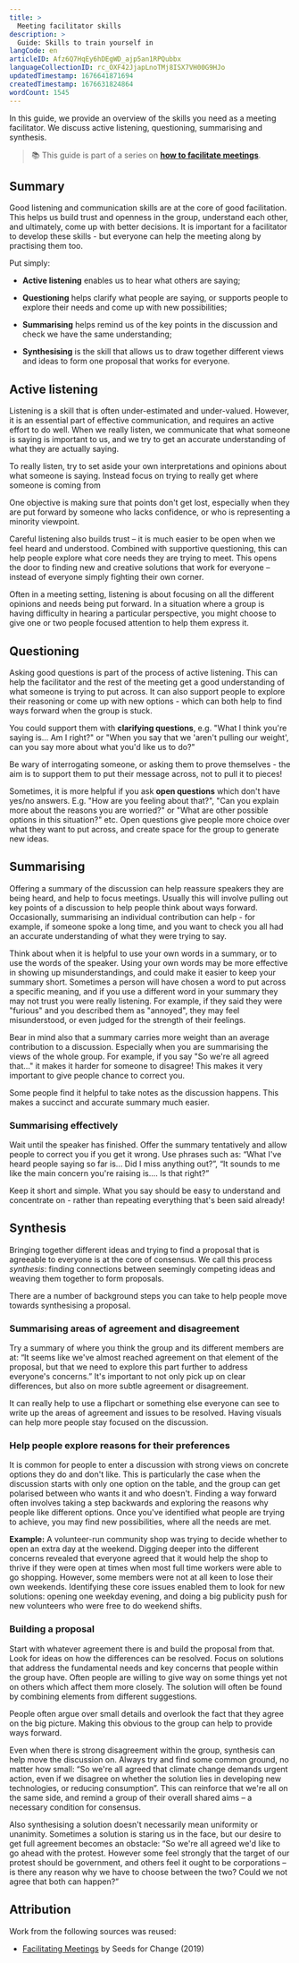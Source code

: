 ```yaml
---
title: >
  Meeting facilitator skills
description: >
  Guide: Skills to train yourself in
langCode: en
articleID: Afz6Q7HqEy6hDEgWD_ajp5an1RPQubbx
languageCollectionID: rc_OXF42JjapLnoTMj8ISX7VH00G9HJo
updatedTimestamp: 1676641871694
createdTimestamp: 1676631824864
wordCount: 1545
---
```


In this guide, we provide an overview of the skills you need as a meeting facilitator. We discuss active listening, questioning, summarising and synthesis.

> 📚 This guide is part of a series on [**how to facilitate meetings**](/organising/facilitating).

## Summary

Good listening and communication skills are at the core of good facilitation. This helps us build trust and openness in the group, understand each other, and ultimately, come up with better decisions. It is important for a facilitator to develop these skills - but everyone can help the meeting along by practising them too.

Put simply:

-   **Active listening** enables us to hear what others are saying;
    
-   **Questioning** helps clarify what people are saying, or supports people to explore their needs and come up with new possibilities;
    
-   **Summarising** helps remind us of the key points in the discussion and check we have the same understanding;
    
-   **Synthesising** is the skill that allows us to draw together different views and ideas to form one proposal that works for everyone.
    

## **Active listening**

Listening is a skill that is often under-estimated and under-valued. However, it is an essential part of effective communication, and requires an active effort to do well. When we really listen, we communicate that what someone is saying is important to us, and we try to get an accurate understanding of what they are actually saying.

To really listen, try to set aside your own interpretations and opinions about what someone is saying. Instead focus on trying to really get where someone is coming from

One objective is making sure that points don't get lost, especially when they are put forward by someone who lacks confidence, or who is representing a minority viewpoint.

Careful listening also builds trust – it is much easier to be open when we feel heard and understood. Combined with supportive questioning, this can help people explore what core needs they are trying to meet. This opens the door to finding new and creative solutions that work for everyone – instead of everyone simply fighting their own corner.

Often in a meeting setting, listening is about focusing on all the different opinions and needs being put forward. In a situation where a group is having difficulty in hearing a particular perspective, you might choose to give one or two people focused attention to help them express it.

## **Questioning**

Asking good questions is part of the process of active listening. This can help the facilitator and the rest of the meeting get a good understanding of what someone is trying to put across. It can also support people to explore their reasoning or come up with new options - which can both help to find ways forward when the group is stuck.

You could support them with **clarifying questions**, e.g. "What I think you're saying is... Am I right?" or "When you say that we 'aren't pulling our weight', can you say more about what you'd like us to do?"

Be wary of interrogating someone, or asking them to prove themselves - the aim is to support them to put their message across, not to pull it to pieces!

Sometimes, it is more helpful if you ask **open questions** which don't have yes/no answers. E.g. "How are you feeling about that?", "Can you explain more about the reasons you are worried?" or "What are other possible options in this situation?" etc. Open questions give people more choice over what they want to put across, and create space for the group to generate new ideas.

## **Summarising**

Offering a summary of the discussion can help reassure speakers they are being heard, and help to focus meetings. Usually this will involve pulling out key points of a discussion to help people think about ways forward. Occasionally, summarising an individual contribution can help - for example, if someone spoke a long time, and you want to check you all had an accurate understanding of what they were trying to say.

Think about when it is helpful to use your own words in a summary, or to use the words of the speaker. Using your own words may be more effective in showing up misunderstandings, and could make it easier to keep your summary short. Sometimes a person will have chosen a word to put across a specific meaning, and if you use a different word in your summary they may not trust you were really listening. For example, if they said they were "furious" and you described them as "annoyed", they may feel misunderstood, or even judged for the strength of their feelings.

Bear in mind also that a summary carries more weight than an average contribution to a discussion. Especially when you are summarising the views of the whole group. For example, if you say "So we're all agreed that..." it makes it harder for someone to disagree! This makes it very important to give people chance to correct you.

Some people find it helpful to take notes as the discussion happens. This makes a succinct and accurate summary much easier.

### **Summarising effectively**

Wait until the speaker has finished. Offer the summary tentatively and allow people to correct you if you get it wrong. Use phrases such as: “What I've heard people saying so far is... Did I miss anything out?”, “It sounds to me like the main concern you're raising is.... Is that right?”

Keep it short and simple. What you say should be easy to understand and concentrate on - rather than repeating everything that's been said already!

## **Synthesis**

Bringing together different ideas and trying to find a proposal that is agreeable to everyone is at the core of consensus. We call this process _synthesis_: finding connections between seemingly competing ideas and weaving them together to form proposals.

There are a number of background steps you can take to help people move towards synthesising a proposal.

### **Summarising areas of agreement and disagreement**

Try a summary of where you think the group and its different members are at: “It seems like we've almost reached agreement on that element of the proposal, but that we need to explore this part further to address everyone's concerns.” It's important to not only pick up on clear differences, but also on more subtle agree­ment or disagreement.

It can really help to use a flipchart or something else everyone can see to write up the areas of agreement and issues to be resolved. Having visuals can help more people stay focused on the discussion.

### **Help people explore reasons for their preferences**

It is common for people to enter a discussion with strong views on concrete options they do and don't like. This is particularly the case when the discussion starts with only one option on the table, and the group can get polarised between who wants it and who doesn't. Finding a way forward often involves taking a step backwards and exploring the reasons why people like different options. Once you've identified what people are trying to achieve, you may find new possibilities, where all the needs are met.

**Example:** A volunteer-run community shop was trying to decide whether to open an extra day at the weekend. Digging deeper into the different concerns revealed that everyone agreed that it would help the shop to thrive if they were open at times when most full time workers were able to go shopping. However, some members were not at all keen to lose their own weekends. Identifying these core issues enabled them to look for new solutions: opening one weekday evening, and doing a big publicity push for new volunteers who were free to do weekend shifts.

### **Building a proposal**

Start with whatever agreement there is and build the proposal from that. Look for ideas on how the differences can be resolved. Focus on solutions that address the funda­mental needs and key concerns that people within the group have. Often people are willing to give way on some things yet not on others which affect them more closely. The solution will often be found by combining elements from different suggestions.

People often argue over small details and overlook the fact that they agree on the big picture. Making this obvious to the group can help to provide ways forward.

Even when there is strong disagreement within the group, synthesis can help move the discussion on. Always try and find some common ground, no matter how small: “So we're all agreed that climate change demands urgent action, even if we disagree on whether the solution lies in developing new technologies, or reducing consumption”. This can reinforce that we're all on the same side, and remind a group of their overall shared aims – a necessary condition for consensus.

Also synthesising a solution doesn't necessarily mean uniformity or unanimity. Sometimes a solution is staring us in the face, but our desire to get full agreement becomes an obstacle: “So we're all agreed we'd like to go ahead with the protest. However some feel strongly that the target of our protest should be government, and others feel it ought to be corporations – is there any reason why we have to choose between the two? Could we not agree that both can happen?”

## Attribution

Work from the following sources was reused:

-   [Facilitating Meetings](https://www.seedsforchange.org.uk/facilitationmeeting?utm_source=activisthandbook.org) by Seeds for Change (2019)